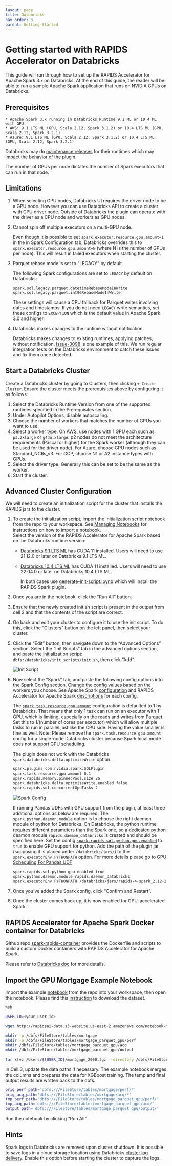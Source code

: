 ```yaml
---
layout: page
title: Databricks
nav_order: 3
parent: Getting-Started
---
```


# Getting started with RAPIDS Accelerator on Databricks
This guide will run through how to set up the RAPIDS Accelerator for Apache Spark 3.x on Databricks.
At the end of this guide, the reader will be able to run a sample Apache Spark application that runs
on NVIDIA GPUs on Databricks.

## Prerequisites
    * Apache Spark 3.x running in Databricks Runtime 9.1 ML or 10.4 ML with GPU
    * AWS: 9.1 LTS ML (GPU, Scala 2.12, Spark 3.1.2) or 10.4 LTS ML (GPU, Scala 2.12, Spark 3.2.1)
    * Azure: 9.1 LTS ML (GPU, Scala 2.12, Spark 3.1.2) or 10.4 LTS ML (GPU, Scala 2.12, Spark 3.2.1)

Databricks may do [maintenance
releases](https://docs.databricks.com/release-notes/runtime/maintenance-updates.html) for their
runtimes which may impact the behavior of the plugin. 

The number of GPUs per node dictates the number of Spark executors that can run in that node.

## Limitations

1. When selecting GPU nodes, Databricks UI requires the driver node to be a GPU node. However you 
   can use Databricks API to create a cluster with CPU driver node.
   Outside of Databricks the plugin can operate with the driver as a CPU node and workers as GPU nodes.

2. Cannot spin off multiple executors on a multi-GPU node. 

   Even though it is possible to set `spark.executor.resource.gpu.amount=1` in the in Spark 
   Configuration tab, Databricks overrides this to `spark.executor.resource.gpu.amount=N` 
   (where N is the number of GPUs per node). This will result in failed executors when starting the
   cluster.

3. Parquet rebase mode is set to "LEGACY" by default.

   The following Spark configurations are set to `LEGACY` by default on Databricks:
   
   ```
   spark.sql.legacy.parquet.datetimeRebaseModeInWrite
   spark.sql.legacy.parquet.int96RebaseModeInWrite
   ```
   
   These settings will cause a CPU fallback for Parquet writes involving dates and timestamps.
   If you do not need `LEGACY` write semantics, set these configs to `EXCEPTION` which is
   the default value in Apache Spark 3.0 and higher.

4. Databricks makes changes to the runtime without notification.

    Databricks makes changes to existing runtimes, applying patches, without notification.
	[Issue-3098](https://github.com/NVIDIA/spark-rapids/issues/3098) is one example of this.  We run
	regular integration tests on the Databricks environment to catch these issues and fix them once
	detected.
	
## Start a Databricks Cluster
Create a Databricks cluster by going to Clusters, then clicking `+ Create Cluster`.  Ensure the
cluster meets the prerequisites above by configuring it as follows:
1. Select the Databricks Runtime Version from one of the supported runtimes specified in the
   Prerequisites section.
2. Under Autopilot Options, disable autoscaling.
3. Choose the number of workers that matches the number of GPUs you want to use.
4. Select a worker type.  On AWS, use nodes with 1 GPU each such as `p3.2xlarge` or `g4dn.xlarge`.
   p2 nodes do not meet the architecture requirements (Pascal or higher) for the Spark worker
   (although they can be used for the driver node).  For Azure, choose GPU nodes such as
   Standard_NC6s_v3.  For GCP, choose N1 or A2 instance types with GPUs. 
5. Select the driver type. Generally this can be set to be the same as the worker.
6. Start the cluster.

## Advanced Cluster Configuration

We will need to create an initialization script for the cluster that installs the RAPIDS jars to the
cluster.

1. To create the initialization script, import the initialization script notebook from the repo to
   your workspace.  See [Managing
   Notebooks](https://docs.databricks.com/notebooks/notebooks-manage.html#id2) for instructions on
   how to import a notebook.  
   Select the version of the RAPIDS Accelerator for Apache Spark based on the Databricks runtime
   version:
    - [Databricks 9.1 LTS
    ML](https://docs.databricks.com/release-notes/runtime/9.1ml.html#system-environment) has CUDA 11
    installed.  Users will need to use 21.12.0 or later on Databricks 9.1 LTS ML. 
   - [Databricks 10.4 LTS
     ML](https://docs.databricks.com/release-notes/runtime/10.4ml.html#system-environment) has CUDA 11
     installed.  Users will need to use 22.04.0 or later on Databricks 10.4 LTS ML. 
     
     In both cases use
     [generate-init-script.ipynb](../demo/Databricks/generate-init-script.ipynb) which will install
     the RAPIDS Spark plugin.

2. Once you are in the notebook, click the “Run All” button.
3. Ensure that the newly created init.sh script is present in the output from cell 2 and that the
   contents of the script are correct.
4. Go back and edit your cluster to configure it to use the init script.  To do this, click the
   “Clusters” button on the left panel, then select your cluster.
5. Click the “Edit” button, then navigate down to the “Advanced Options” section.  Select the “Init
   Scripts” tab in the advanced options section, and paste the initialization script:
   `dbfs:/databricks/init_scripts/init.sh`, then click “Add”.

    ![Init Script](../img/Databricks/initscript.png)

6. Now select the “Spark” tab, and paste the following config options into the Spark Config section.
   Change the config values based on the workers you choose.  See Apache Spark
   [configuration](https://spark.apache.org/docs/latest/configuration.html) and RAPIDS Accelerator
   for Apache Spark [descriptions](../configs.md) for each config.

    The
    [`spark.task.resource.gpu.amount`](https://spark.apache.org/docs/latest/configuration.html#scheduling)
    configuration is defaulted to 1 by Databricks. That means that only 1 task can run on an
    executor with 1 GPU, which is limiting, especially on the reads and writes from Parquet.  Set
    this to 1/(number of cores per executor) which will allow multiple tasks to run in parallel just
    like the CPU side.  Having the value smaller is fine as well.
    Note: Please remove the `spark.task.resource.gpu.amount` config for a single-node Databricks 
    cluster because Spark local mode does not support GPU scheduling.

	The plugin does not work with the Databricks `spark.databricks.delta.optimizeWrite` option.

    ```bash
    spark.plugins com.nvidia.spark.SQLPlugin
    spark.task.resource.gpu.amount 0.1
    spark.rapids.memory.pinnedPool.size 2G
    spark.databricks.delta.optimizeWrite.enabled false
    spark.rapids.sql.concurrentGpuTasks 2
    ```

    ![Spark Config](../img/Databricks/sparkconfig.png)

    If running Pandas UDFs with GPU support from the plugin, at least three additional options
    as below are required. The `spark.python.daemon.module` option is to choose the right daemon module
    of python for Databricks. On Databricks, the python runtime requires different parameters than the
    Spark one, so a dedicated python deamon module `rapids.daemon_databricks` is created and should
    be specified here. Set the config
    [`spark.rapids.sql.python.gpu.enabled`](../configs.md#sql.python.gpu.enabled) to `true` to
    enable GPU support for python. Add the path of the plugin jar (supposing it is placed under
    `/databricks/jars/`) to the `spark.executorEnv.PYTHONPATH` option. For more details please go to
    [GPU Scheduling For Pandas UDF](../additional-functionality/rapids-udfs.md#gpu-scheduling-for-pandas-udf)

    ```bash
    spark.rapids.sql.python.gpu.enabled true
    spark.python.daemon.module rapids.daemon_databricks
    spark.executorEnv.PYTHONPATH /databricks/jars/rapids-4-spark_2.12-22.10.0.jar:/databricks/spark/python
    ```

7. Once you’ve added the Spark config, click “Confirm and Restart”.
8. Once the cluster comes back up, it is now enabled for GPU-accelerated Spark.

## RAPIDS Accelerator for Apache Spark Docker container for Databricks

Github repo [spark-rapids-container](https://github.com/NVIDIA/spark-rapids-container) provides the 
Dockerfile and scripts to build a custom Docker containers with RAPIDS Accelerator for Apache Spark.

Please refer to [Databricks doc](https://github.com/NVIDIA/spark-rapids-container/tree/main/Databricks) 
for more details.

## Import the GPU Mortgage Example Notebook
Import the example [notebook](../demo/Databricks/Mortgage-ETL-db.ipynb) from the repo into your
workspace, then open the notebook. Please find this [instruction](https://github.com/NVIDIA/spark-rapids-examples/blob/branch-22.10/docs/get-started/xgboost-examples/dataset/mortgage.md)
to download the dataset.

```bash
%sh

USER_ID=<your_user_id>
 
wget http://rapidsai-data.s3-website.us-east-2.amazonaws.com/notebook-mortgage-data/mortgage_2000.tgz -P /Users/${USER_ID}/
 
mkdir -p /dbfs/FileStore/tables/mortgage
mkdir -p /dbfs/FileStore/tables/mortgage_parquet_gpu/perf
mkdir /dbfs/FileStore/tables/mortgage_parquet_gpu/acq
mkdir /dbfs/FileStore/tables/mortgage_parquet_gpu/output
 
tar xfvz /Users/${USER_ID}/mortgage_2000.tgz --directory /dbfs/FileStore/tables/mortgage
```

In Cell 3, update the data paths if necessary. The example notebook merges the columns and prepares
the data for XGBoost training. The temp and final output results are written back to the dbfs.

```bash
orig_perf_path='dbfs:///FileStore/tables/mortgage/perf/*'
orig_acq_path='dbfs:///FileStore/tables/mortgage/acq/*'
tmp_perf_path='dbfs:///FileStore/tables/mortgage_parquet_gpu/perf/'
tmp_acq_path='dbfs:///FileStore/tables/mortgage_parquet_gpu/acq/'
output_path='dbfs:///FileStore/tables/mortgage_parquet_gpu/output/'
```
Run the notebook by clicking “Run All”. 

## Hints
Spark logs in Databricks are removed upon cluster shutdown.  It is possible to save logs in a cloud
storage location using Databricks [cluster log
delivery](https://docs.databricks.com/clusters/configure.html#cluster-log-delivery-1).  Enable this
option before starting the cluster to capture the logs.

